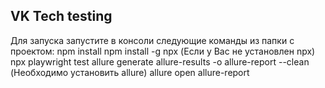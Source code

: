 ## VK Tech testing

Для запуска запустите в консоли следующие команды из папки с проектом:
npm install
npm install -g npx (Если у Вас не установлен npx)
npx playwright test
allure generate allure-results -o allure-report --clean (Необходимо установить allure)
allure open allure-report
